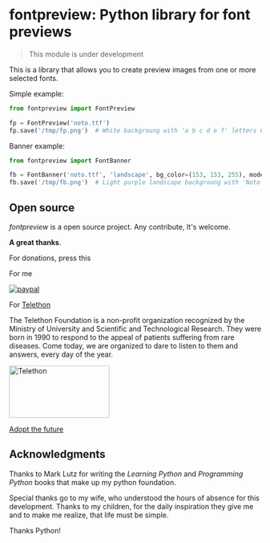 # fontpreview: Python library for font previews

> This module is under development

This is a library that allows you to create preview images from one or more selected fonts.

Simple example:
```python
from fontpreview import FontPreview

fp = FontPreview('noto.ttf')
fp.save('/tmp/fp.png')  # White backgroung with 'a b c d e f' letters 64pt in black
```

Banner example:
```python
from fontpreview import FontBanner

fb = FontBanner('noto.ttf', 'landscape', bg_color=(153, 153, 255), mode='fontname')
fb.save('/tmp/fb.png')  # Light purple landscape backgroung with 'Noto' font name in black
```

## Open source
_fontpreview_ is a open source project. Any contribute, It's welcome.

**A great thanks**.

For donations, press this

For me

[![paypal](https://www.paypalobjects.com/en_US/i/btn/btn_donateCC_LG.gif)](https://www.paypal.me/guos)

For [Telethon](http://www.telethon.it/)

The Telethon Foundation is a non-profit organization recognized by the Ministry of University and Scientific and Technological Research.
They were born in 1990 to respond to the appeal of patients suffering from rare diseases.
Come today, we are organized to dare to listen to them and answers, every day of the year.

<a href="https://www.telethon.it/sostienici/dona-ora"> <img src="https://www.telethon.it/dev/_nuxt/img/c6d474e.svg" alt="Telethon" title="Telethon" width="200" height="104" /> </a>

[Adopt the future](https://www.ioadottoilfuturo.it/)


## Acknowledgments

Thanks to Mark Lutz for writing the _Learning Python_ and _Programming Python_ books that make up my python foundation.

Special thanks go to my wife, who understood the hours of absence for this development. 
Thanks to my children, for the daily inspiration they give me and to make me realize, that life must be simple.

Thanks Python!
